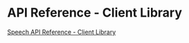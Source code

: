 <!-- 
NavPath: Speech API
LinkLabel: API Reference - Client Library
Url: Speech-api/documentation/API-Reference-Client-Library
Weight: 20
-->

# API Reference - Client Library

[Speech API Reference - Client Library](https://www.projectoxford.ai/Files/Doc/Speech/Windows/index.html)
